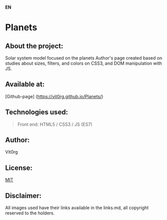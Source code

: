 **EN**
# Planets

## About the project: 
Solar system model focused on the planets
Author's page created based on studies about sizes, filters, and colors on CSS3, and DOM manipulation with JS.

## Available at:
[Github-page] (https://vit0rg.github.io/Planets/) 

## Technologies used: 
> Front end: 
HTML5 / CSS3 / JS (ES7) 

## Author: 
Vit0rg 

## License:
[MIT](https://github.com/Vit0rg/Planets/blob/main/LICENSE)

## Disclaimer: 
All images used have their links available in the links.md, all copyright reserved to the holders.